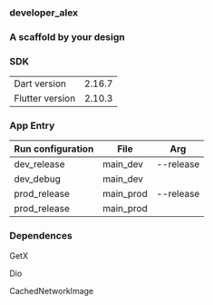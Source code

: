 ### developer_alex

### A scaffold by your design

### SDK

|                 |        |
| :-------------- | ------ |
| Dart version    | 2.16.7 |
| Flutter version | 2.10.3 |

### App Entry

| Run configuration | File      | Arg       |
| ----------------- | --------- | --------- |
| dev_release       | main_dev  | --release |
| dev_debug         | main_dev  |           |
| prod_release      | main_prod | --release |
| prod_release      | main_prod |           |

### Dependences

GetX

Dio

CachedNetworkImage



